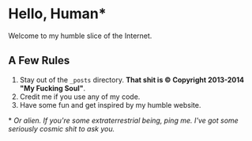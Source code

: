 Hello, Human*
=================

Welcome to my humble slice of the Internet.

## A Few Rules

1. Stay out of the `_posts` directory. **That shit is &copy; Copyright 2013-2014 "My Fucking Soul"**.
2. Credit me if you use any of my code.
3. Have some fun and get inspired by my humble website.

\* *Or alien. If you're some extraterrestrial being, ping me. I've got some seriously cosmic shit to ask you.*